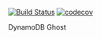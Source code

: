 [![Build Status](https://travis-ci.com/TSNoble/dynamodb-ghost.svg?branch=master)](https://travis-ci.com/TSNoble/dynamodb-ghost)
[![codecov](https://codecov.io/gh/TSNoble/dynamodb-ghost/branch/master/graph/badge.svg)](https://codecov.io/gh/TSNoble/dynamodb-ghost)

DynamoDB Ghost
